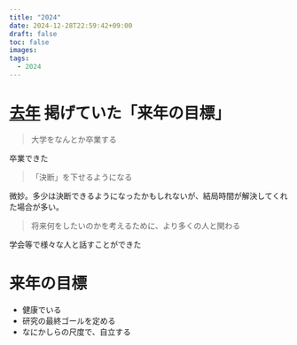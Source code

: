 ```yaml
---
title: "2024"
date: 2024-12-28T22:59:42+09:00
draft: false
toc: false
images:
tags:
  - 2024
---
```


# [去年](https://maekawatoshiki.github.io/posts/2023/) 掲げていた「来年の目標」

> 大学をなんとか卒業する

卒業できた

> 「決断」を下せるようになる

微妙。多少は決断できるようになったかもしれないが、結局時間が解決してくれた場合が多い。

> 将来何をしたいのかを考えるために、より多くの人と関わる

学会等で様々な人と話すことができた

# 来年の目標

- 健康でいる
- 研究の最終ゴールを定める
- なにかしらの尺度で、自立する
